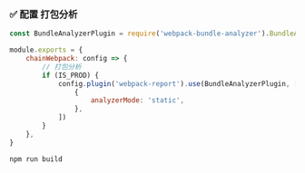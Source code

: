 ### <span id="bundle">✅ 配置 打包分析 </span>

```javascript
const BundleAnalyzerPlugin = require('webpack-bundle-analyzer').BundleAnalyzerPlugin

module.exports = {
    chainWebpack: config => {
        // 打包分析
        if (IS_PROD) {
            config.plugin('webpack-report').use(BundleAnalyzerPlugin, [
                {
                    analyzerMode: 'static',
                },
            ])
        }
    },
}
```

```bash
npm run build
```
